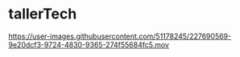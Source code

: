 # tallerTech


https://user-images.githubusercontent.com/51178245/227690569-9e20dcf3-9724-4830-9365-274f55684fc5.mov

 
